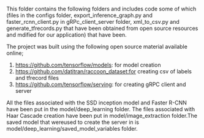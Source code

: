 This folder contains the following folders and includes code some of which (files in the configs folder, export_inference_graph.py and faster_rcnn_client.py in gRPc_client_server folder, xml_to_csv.py and generate_tfrecords.py that have been obtained from open source resources and mdified for our application) that have been.

The project was built using the following open source material available online;

1. https://github.com/tensorflow/models: for model creation
2. https://github.com/datitran/raccoon_dataset:for creating csv of labels and tfrecord files 
3. https://github.com/tensorflow/serving: for creating gRPC client and server
 
All the files associated with the SSD inception model and Faster R-CNN have been put in the model/deep_learning folder. The files associated with Haar Cascade creation have been put in model/image_extraction folder.The saved model that wereused to create the server in is model/deep_learning/saved_model_variables folder.
 
